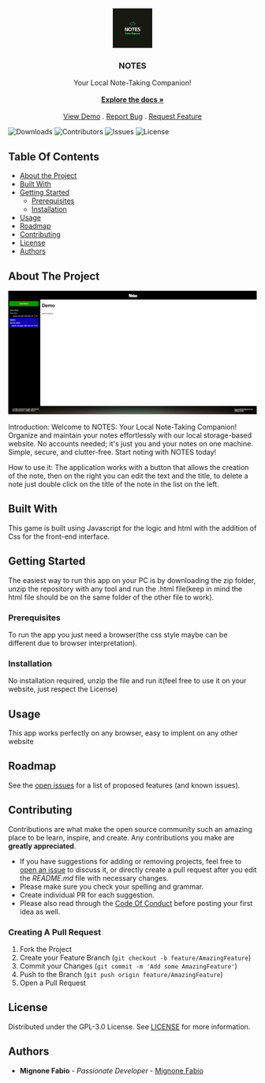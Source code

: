<br/>
<p align="center">
  <a href="https://github.com/Fabio-Mignone/NOTES">
    <img src="images/Logo.png" alt="Logo" width="80" height="80">
  </a>

  <h3 align="center">NOTES</h3>

  <p align="center">
    Your Local Note-Taking Companion!
    <br/>
    <br/>
    <a href="https://github.com/Fabio-Mignone/NOTES"><strong>Explore the docs »</strong></a>
    <br/>
    <br/>
    <a href="https://github.com/Fabio-Mignone/NOTES">View Demo</a>
    .
    <a href="https://github.com/Fabio-Mignone/NOTES/issues">Report Bug</a>
    .
    <a href="https://github.com/Fabio-Mignone/NOTES/issues">Request Feature</a>
  </p>
</p>

![Downloads](https://img.shields.io/github/downloads/Fabio-Mignone/NOTES/total) ![Contributors](https://img.shields.io/github/contributors/Fabio-Mignone/NOTES?color=dark-green) ![Issues](https://img.shields.io/github/issues/Fabio-Mignone/NOTES) ![License](https://img.shields.io/github/license/Fabio-Mignone/NOTES) 

## Table Of Contents

* [About the Project](#about-the-project)
* [Built With](#built-with)
* [Getting Started](#getting-started)
  * [Prerequisites](#prerequisites)
  * [Installation](#installation)
* [Usage](#usage)
* [Roadmap](#roadmap)
* [Contributing](#contributing)
* [License](#license)
* [Authors](#authors)

## About The Project

![Screen Shot](images/Demo.png)

Introduction:
Welcome to NOTES: Your Local Note-Taking Companion! Organize and maintain your notes effortlessly with our local storage-based website. No accounts needed; it's just you and your notes on one machine. Simple, secure, and clutter-free. Start noting with NOTES today!

How to use it:
The application works with a button that allows the creation of the note, then on the right you can edit the text and the title, to delete a note just double click on the title of the note in the list on the left.

## Built With

This game is built using Javascript for the logic and html with the addition of Css for the front-end interface.

## Getting Started

The easiest way to run this app on your PC is by downloading the zip folder, unzip the repository with any tool and run the .html file(keep in mind the html file should be on the same folder of the other file to work).

### Prerequisites

To run the app you just need a browser(the css style maybe can be different due to browser interpretation).

### Installation

No installation required, unzip the file and run it(feel free to use it on your website, just respect the License)

## Usage

This app works perfectly on any browser, easy to implent on any other website

## Roadmap

See the [open issues](https://github.com/Fabio-Mignone/NOTES/issues) for a list of proposed features (and known issues).

## Contributing

Contributions are what make the open source community such an amazing place to be learn, inspire, and create. Any contributions you make are **greatly appreciated**.
* If you have suggestions for adding or removing projects, feel free to [open an issue](https://github.com/Fabio-Mignone/NOTES/issues/new) to discuss it, or directly create a pull request after you edit the *README.md* file with necessary changes.
* Please make sure you check your spelling and grammar.
* Create individual PR for each suggestion.
* Please also read through the [Code Of Conduct](https://github.com/Fabio-Mignone/NOTES/blob/main/SECURITY.md) before posting your first idea as well.

### Creating A Pull Request

1. Fork the Project
2. Create your Feature Branch (`git checkout -b feature/AmazingFeature`)
3. Commit your Changes (`git commit -m 'Add some AmazingFeature'`)
4. Push to the Branch (`git push origin feature/AmazingFeature`)
5. Open a Pull Request

## License

Distributed under the GPL-3.0 License. See [LICENSE](https://github.com/Fabio-Mignone/NOTES/blob/main/LICENSE) for more information.

## Authors

* **Mignone Fabio** - *Passionate Developer* - [Mignone Fabio](https://github.com/Fabio-Mignone)
